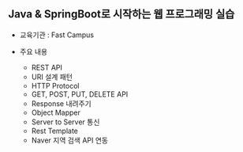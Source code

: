 ## Java & SpringBoot로 시작하는 웹 프로그래밍 실습

* 교육기관 : Fast Campus

* 주요 내용
  * REST API
  * URI 설계 패턴
  * HTTP Protocol
  * GET, POST, PUT, DELETE API
  * Response 내려주기
  * Object Mapper
  * Server to Server 통신
  * Rest Template
  * Naver 지역 검색 API 연동
